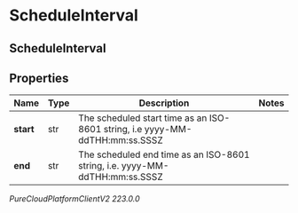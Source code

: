# ScheduleInterval

## ScheduleInterval

## Properties

|Name | Type | Description | Notes|
|------------ | ------------- | ------------- | -------------|
| **start** | str | The scheduled start time as an ISO-8601 string, i.e yyyy-MM-ddTHH:mm:ss.SSSZ | |
| **end** | str | The scheduled end time as an ISO-8601 string, i.e. yyyy-MM-ddTHH:mm:ss.SSSZ | |



_PureCloudPlatformClientV2 223.0.0_
